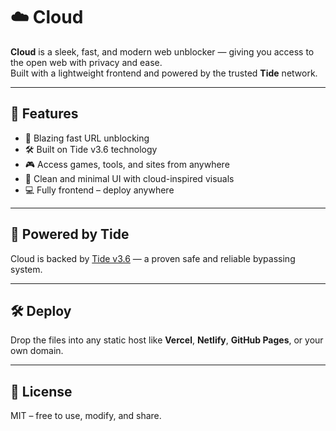 # ☁️ Cloud

**Cloud** is a sleek, fast, and modern web unblocker — giving you access to the open web with privacy and ease.  
Built with a lightweight frontend and powered by the trusted **Tide** network.

---

## 🌟 Features

- 🚀 Blazing fast URL unblocking
- 🛠 Built on Tide v3.6 technology
- 🎮 Access games, tools, and sites from anywhere
- 🎨 Clean and minimal UI with cloud-inspired visuals
- 💻 Fully frontend – deploy anywhere

---

## 🔧 Powered by Tide

Cloud is backed by [Tide v3.6](https://github.com/xXmizzeryXx/Tide) — a proven safe and reliable bypassing system.

---

## 🛠 Deploy

Drop the files into any static host like **Vercel**, **Netlify**, **GitHub Pages**, or your own domain.

---

## 📄 License

MIT – free to use, modify, and share.
